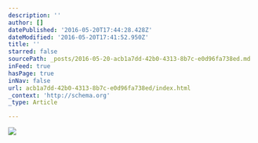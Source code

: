 ```yaml
---
description: ''
author: []
datePublished: '2016-05-20T17:44:28.428Z'
dateModified: '2016-05-20T17:41:52.950Z'
title: ''
starred: false
sourcePath: _posts/2016-05-20-acb1a7dd-42b0-4313-8b7c-e0d96fa738ed.md
inFeed: true
hasPage: true
inNav: false
url: acb1a7dd-42b0-4313-8b7c-e0d96fa738ed/index.html
_context: 'http://schema.org'
_type: Article

---
```

![](https://the-grid-user-content.s3-us-west-2.amazonaws.com/3320623f-da7b-445e-ab8c-3a1aa0ecae58.jpg)